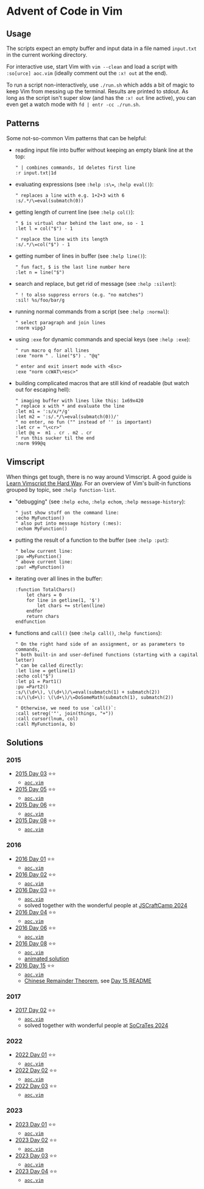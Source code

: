 # Advent of Code in Vim

## Usage

The scripts expect an empty buffer and input data in a file named `input.txt` in
the current working directory.

For interactive use, start Vim with `vim --clean` and load a script with
`:so[urce] aoc.vim` (ideally comment out the `:x! out` at the end).

To run a script non-interactively, use `./run.sh` which adds a bit of magic to
keep Vim from messing up the terminal. Results are printed to stdout. As long as
the script isn't super slow (and has the `:x! out` line active), you can even
get a watch mode with `fd | entr -cc ./run.sh`.

## Patterns

Some not-so-common Vim patterns that can be helpful:

- reading input file into buffer without keeping an empty blank line at the top:
    ```vim
    " | combines commands, 1d deletes first line
    :r input.txt|1d
    ```

- evaluating expressions (see `:help :s\=`, `:help eval()`):
    ```vim
    " replaces a line with e.g. 1+2+3 with 6
    :s/.*/\=eval(submatch(0))
    ```

- getting length of current line (see `:help col()`):
    ```vim
    " $ is virtual char behind the last one, so - 1
    :let l = col("$") - 1

    " replace the line with its length
    :s/.*/\=col("$") - 1
    ```

- getting number of lines in buffer (see `:help line()`):
    ```vim
    " fun fact, $ is the last line number here
    :let n = line("$")
    ```

- search and replace, but get rid of message (see `:help :silent`):
    ```vim
    " ! to also suppress errors (e.g. "no matches")
    :sil! %s/foo/bar/g
    ```

- running normal commands from a script (see `:help :normal`):
    ```vim
    " select paragraph and join lines
    :norm vipgJ
    ```

- using `:exe` for dynamic commands and special keys (see `:help :exe`):
    ```vim
    " run macro q for all lines
    :exe "norm " . line("$") . "@q"

    " enter and exit insert mode with <Esc>
    :exe "norm ccWAT\<esc>"
    ```

- building complicated macros that are still kind of readable (but watch out for
  escaping hell):
    ```vim
    " imaging buffer with lines like this: 1x69x420
    " replace x with * and evaluate the line
    :let m1 = ':s/x/*/g'
    :let m2 = ':s/.*/\=eval(submatch(0))/'
    " no enter, no fun ("" instead of '' is important)
    :let cr = "\<cr>"
    :let @q =  m1 . cr . m2 . cr
    " run this sucker til the end
    :norm 999@q
    ```

## Vimscript

When things get tough, there is no way around Vimscript. A good guide is [Learn
Vimscript the Hard Way](https://learnvimscriptthehardway.stevelosh.com/). For an
overview of Vim's built-in functions grouped by topic, see `:help
function-list`.

- "debugging" (see `:help echo`, `:help echom`, `:help message-history`):
    ```vim
    " just show stuff on the command line:
    :echo MyFunction()
    " also put into message history (:mes):
    :echom MyFunction()
    ```

- putting the result of a function to the buffer (see `:help :put`):
    ```vim
    " below current line:
    :pu =MyFunction()
    " above current line:
    :pu! =MyFunction()
    ```

- iterating over all lines in the buffer:
    ```vim
    :function TotalChars()
        let chars = 0
        for line in getline(1, '$')
            let chars += strlen(line)
        endfor
        return chars
    endfunction
    ```

- functions and `call()` (see `:help call()`, `:help functions`):
    ```vim
    " On the right hand side of an assignment, or as parameters to commands,
    " both built-in and user-defined functions (starting with a capital letter)
    " can be called directly:
    :let line = getline(1)
    :echo col("$")
    :let p1 = Part1()
    :pu =Part2()
    :s/\(\d+\), \(\d+\)/\=eval(submatch(1) + submatch(2))
    :s/\(\d+\): \(\d+\)/\=DoSomeMath(submatch(1), submatch(2))

    " Otherwise, we need to use `call()`:
    :call setreg('"', join(things, "+"))
    :call cursor(lnum, col)
    :call MyFunction(a, b)
    ```

## Solutions

### 2015

- [2015 Day 03](https://adventofcode.com/2015/day/3) ⭐⭐
    - [`aoc.vim`](2015/day-03/aoc.vim)
- [2015 Day 05](https://adventofcode.com/2015/day/5) ⭐⭐
    - [`aoc.vim`](2015/day-05/aoc.vim)
- [2015 Day 06](https://adventofcode.com/2015/day/6) ⭐⭐
    - [`aoc.vim`](2015/day-06/aoc.vim)
- [2015 Day 08](https://adventofcode.com/2015/day/8) ⭐⭐
    - [`aoc.vim`](2015/day-08/aoc.vim)

### 2016

- [2016 Day 01](https://adventofcode.com/2016/day/1) ⭐⭐
    - [`aoc.vim`](2016/day-01/aoc.vim)
- [2016 Day 02](https://adventofcode.com/2016/day/2) ⭐⭐
    - [`aoc.vim`](2016/day-02/aoc.vim)
- [2016 Day 03](https://adventofcode.com/2016/day/3) ⭐⭐
    - [`aoc.vim`](2016/day-03/aoc.vim)
    - solved together with the wonderful people at
      [JSCraftCamp 2024](https://jscraftcamp.org)
- [2016 Day 04](https://adventofcode.com/2016/day/4) ⭐⭐
    - [`aoc.vim`](2016/day-04/aoc.vim)
- [2016 Day 06](https://adventofcode.com/2016/day/6) ⭐⭐
    - [`aoc.vim`](2016/day-06/aoc.vim)
- [2016 Day 08](https://adventofcode.com/2016/day/8) ⭐⭐
    - [`aoc.vim`](2016/day-08/aoc.vim)
    - [animated solution](2016/day-08/README.md)
- [2016 Day 15](https://adventofcode.com/2016/day/15) ⭐⭐
    - [`aoc.vim`](2016/day-15/aoc.vim)
    - [Chinese Remainder
      Theorem](https://en.wikipedia.org/wiki/Chinese_remainder_theorem),
      see [Day 15 README](2016/day-15/README.md)

### 2017

- [2017 Day 02](https://adventofcode.com/2017/day/2) ⭐⭐
    - [`aoc.vim`](2017/day-02/aoc.vim)
    - solved together with wonderful people at
      [SoCraTes 2024](https://www.socrates-conference.de)

### 2022

- [2022 Day 01](https://adventofcode.com/2022/day/1) ⭐⭐
    - [`aoc.vim`](2022/day-01/aoc.vim)
- [2022 Day 02](https://adventofcode.com/2022/day/2) ⭐⭐
    - [`aoc.vim`](2022/day-02/aoc.vim)
- [2022 Day 03](https://adventofcode.com/2022/day/3) ⭐⭐
    - [`aoc.vim`](2022/day-03/aoc.vim)

### 2023

- [2023 Day 01](https://adventofcode.com/2023/day/1) ⭐⭐
    - [`aoc.vim`](2023/day-01/aoc.vim)
- [2023 Day 02](https://adventofcode.com/2023/day/2) ⭐⭐
    - [`aoc.vim`](2023/day-02/aoc.vim)
- [2023 Day 03](https://adventofcode.com/2023/day/3) ⭐⭐
    - [`aoc.vim`](2023/day-03/aoc.vim)
- [2023 Day 04](https://adventofcode.com/2023/day/4) ⭐⭐
    - [`aoc.vim`](2023/day-04/aoc.vim)
